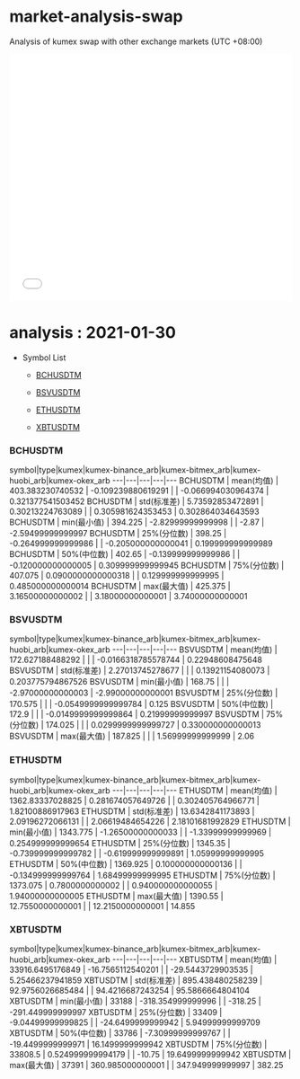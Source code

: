 # market-analysis-swap
Analysis of kumex swap with other exchange markets (UTC +08:00)

<iframe width="100%" height="440" src="./data.html" frameborder="no" border="0" scrolling="no"></iframe>

# analysis : 2021-01-30
* Symbol List

  * [BCHUSDTM](#bchusdtm)

  * [BSVUSDTM](#bsvusdtm)

  * [ETHUSDTM](#ethusdtm)

  * [XBTUSDTM](#xbtusdtm)


### BCHUSDTM

symbol|type|kumex|kumex-binance_arb|kumex-bitmex_arb|kumex-huobi_arb|kumex-okex_arb
---|---|---|---|---
BCHUSDTM | mean(均值) | 403.383230740532 | -0.109239880619291 |  | -0.066994030964374 | 0.321377541503452
BCHUSDTM | std(标准差) | 5.73592853472891 | 0.30213224763089 |  | 0.305981624353453 | 0.302864034643593
BCHUSDTM | min(最小值) | 394.225 | -2.82999999999998 |  | -2.87 | -2.59499999999997
BCHUSDTM | 25%(分位数) | 398.25 | -0.264999999999986 |  | -0.205000000000041 | 0.199999999999989
BCHUSDTM | 50%(中位数) | 402.65 | -0.139999999999986 |  | -0.120000000000005 | 0.309999999999945
BCHUSDTM | 75%(分位数) | 407.075 | 0.0900000000000318 |  | 0.129999999999995 | 0.485000000000014
BCHUSDTM | max(最大值) | 425.375 | 3.16500000000002 |  | 3.18000000000001 | 3.74000000000001


### BSVUSDTM

symbol|type|kumex|kumex-binance_arb|kumex-bitmex_arb|kumex-huobi_arb|kumex-okex_arb
---|---|---|---|---
BSVUSDTM | mean(均值) | 172.627188488292 |  |  | -0.0166318785578744 | 0.22948608475648
BSVUSDTM | std(标准差) | 2.27013745278677 |  |  | 0.13921154080073 | 0.203775794867526
BSVUSDTM | min(最小值) | 168.75 |  |  | -2.97000000000003 | -2.99000000000001
BSVUSDTM | 25%(分位数) | 170.575 |  |  | -0.0549999999999784 | 0.125
BSVUSDTM | 50%(中位数) | 172.9 |  |  | -0.0149999999999864 | 0.21999999999997
BSVUSDTM | 75%(分位数) | 174.025 |  |  | 0.0299999999999727 | 0.330000000000013
BSVUSDTM | max(最大值) | 187.825 |  |  | 1.56999999999999 | 2.06


### ETHUSDTM

symbol|type|kumex|kumex-binance_arb|kumex-bitmex_arb|kumex-huobi_arb|kumex-okex_arb
---|---|---|---|---
ETHUSDTM | mean(均值) | 1362.83337028825 | 0.281674057649726 |  | 0.302405764966771 | 1.82100886917963
ETHUSDTM | std(标准差) | 13.6342841173893 | 2.09196272066131 |  | 2.06619484654226 | 2.18101681992829
ETHUSDTM | min(最小值) | 1343.775 | -1.26500000000033 |  | -1.33999999999969 | 0.254999999999654
ETHUSDTM | 25%(分位数) | 1345.35 | -0.739999999999782 |  | -0.619999999999891 | 1.05999999999995
ETHUSDTM | 50%(中位数) | 1369.925 | 0.100000000000136 |  | -0.134999999999764 | 1.68499999999995
ETHUSDTM | 75%(分位数) | 1373.075 | 0.7800000000002 |  | 0.940000000000055 | 1.94000000000005
ETHUSDTM | max(最大值) | 1390.55 | 12.7550000000001 |  | 12.2150000000001 | 14.855


### XBTUSDTM

symbol|type|kumex|kumex-binance_arb|kumex-bitmex_arb|kumex-huobi_arb|kumex-okex_arb
---|---|---|---|---
XBTUSDTM | mean(均值) | 33916.6495176849 | -16.7565112540201 |  | -29.5443729903535 | 5.25466237941859
XBTUSDTM | std(标准差) | 895.438480258239 | 92.9756026685484 |  | 94.4216687243254 | 95.5866664804104
XBTUSDTM | min(最小值) | 33188 | -318.354999999996 |  | -318.25 | -291.449999999997
XBTUSDTM | 25%(分位数) | 33409 | -9.04499999999825 |  | -24.6499999999942 | 5.94999999999709
XBTUSDTM | 50%(中位数) | 33786 | -7.30999999999767 |  | -19.4499999999971 | 16.1499999999942
XBTUSDTM | 75%(分位数) | 33808.5 | 0.524999999994179 |  | -10.75 | 19.6499999999942
XBTUSDTM | max(最大值) | 37391 | 360.985000000001 |  | 347.949999999997 | 382.25

